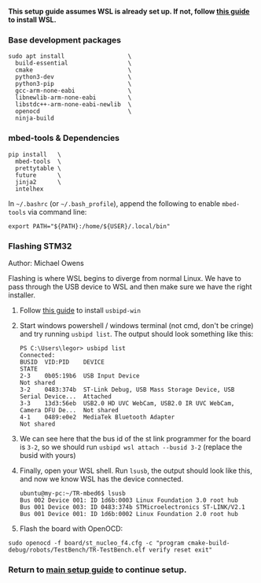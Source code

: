 **This setup guide assumes WSL is already set up. 
If not, follow [this guide](https://docs.microsoft.com/en-us/windows/wsl/install-win10) to install WSL.**

### Base development packages
```shell
sudo apt install                  \
  build-essential                 \
  cmake                           \
  python3-dev                     \
  python3-pip                     \
  gcc-arm-none-eabi               \
  libnewlib-arm-none-eabi         \
  libstdc++-arm-none-eabi-newlib  \
  openocd                         \
  ninja-build
```

### mbed-tools & Dependencies
```shell
pip install   \
  mbed-tools  \
  prettytable \
  future      \
  jinja2      \
  intelhex
```

In `~/.bashrc` (or `~/.bash_profile`), append the following to enable `mbed-tools` via command line:

```shell
export PATH="${PATH}:/home/${USER}/.local/bin"
```

### Flashing STM32

Author: Michael Owens

Flashing is where WSL begins to diverge from normal Linux. We have to pass through the USB device to WSL and then make sure we have the right installer.

1. Follow [this guide](https://learn.microsoft.com/en-us/windows/wsl/connect-usb#attach-a-usb-device) to install `usbipd-win`

2. Start windows powershell / windows terminal (not cmd, don't be cringe) and try running `usbipd list`. The output should look something like this:

   ```
   PS C:\Users\legor> usbipd list
   Connected:
   BUSID  VID:PID    DEVICE                                                        STATE
   2-3    0b05:19b6  USB Input Device                                              Not shared
   3-2    0483:374b  ST-Link Debug, USB Mass Storage Device, USB Serial Device...  Attached
   3-3    13d3:56eb  USB2.0 HD UVC WebCam, USB2.0 IR UVC WebCam, Camera DFU De...  Not shared
   4-1    0489:e0e2  MediaTek Bluetooth Adapter                                    Not shared
   ```

3. We can see here that the bus id of the st link programmer for the board is `3-2`, so we should run `usbipd wsl attach --busid 3-2` (replace the busid with yours)

4. Finally, open your WSL shell. Run `lsusb`, the output should look like this, and now we know WSL has the device connected.

   ```
   ubuntu@my-pc:~/TR-mbed6$ lsusb
   Bus 002 Device 001: ID 1d6b:0003 Linux Foundation 3.0 root hub
   Bus 001 Device 003: ID 0483:374b STMicroelectronics ST-LINK/V2.1
   Bus 001 Device 001: ID 1d6b:0002 Linux Foundation 2.0 root hub
   ```

5. Flash the board with OpenOCD:

```shell
sudo openocd -f board/st_nucleo_f4.cfg -c "program cmake-build-debug/robots/TestBench/TR-TestBench.elf verify reset exit"
```

### Return to [main setup guide](../../README.md#setup) to continue setup.